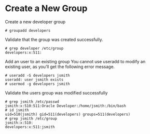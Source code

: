 # Create a New Group

Create a new developer group

```text
# groupadd developers
```

Validate that the group was created successfully.

```text
# grep developer /etc/group
developers:x:511:
```

Add an user to an existing group You cannot use useradd to modify an existing user, as you’ll get the following error message.

```text
# useradd -G developers jsmith
useradd: user jsmith exists
# usermod -g developers jsmith
```

Validate the users group was modified successfully

```text
# grep jsmith /etc/passwd
jsmith:x:510:511:Oracle Developer:/home/jsmith:/bin/bash
# id jsmith
uid=510(jsmith) gid=511(developers) groups=511(developers)
# grep jsmith /etc/group
jsmith:x:510:
developers:x:511:jsmith
```

